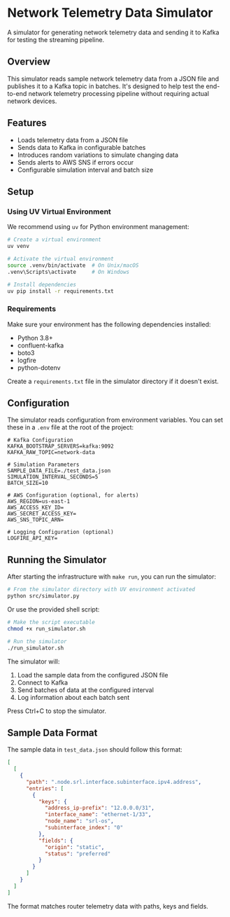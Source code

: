 # Network Telemetry Data Simulator

A simulator for generating network telemetry data and sending it to Kafka for testing the streaming pipeline.

## Overview

This simulator reads sample network telemetry data from a JSON file and publishes it to a Kafka topic in batches. It's designed to help test the end-to-end network telemetry processing pipeline without requiring actual network devices.

## Features

- Loads telemetry data from a JSON file
- Sends data to Kafka in configurable batches
- Introduces random variations to simulate changing data
- Sends alerts to AWS SNS if errors occur
- Configurable simulation interval and batch size

## Setup

### Using UV Virtual Environment

We recommend using `uv` for Python environment management:

```bash
# Create a virtual environment
uv venv

# Activate the virtual environment
source .venv/bin/activate  # On Unix/macOS
.venv\Scripts\activate     # On Windows

# Install dependencies
uv pip install -r requirements.txt
```

### Requirements

Make sure your environment has the following dependencies installed:

- Python 3.8+
- confluent-kafka
- boto3
- logfire
- python-dotenv

Create a `requirements.txt` file in the simulator directory if it doesn't exist.

## Configuration

The simulator reads configuration from environment variables. You can set these in a `.env` file at the root of the project:

```
# Kafka Configuration
KAFKA_BOOTSTRAP_SERVERS=kafka:9092
KAFKA_RAW_TOPIC=network-data

# Simulation Parameters
SAMPLE_DATA_FILE=./test_data.json
SIMULATION_INTERVAL_SECONDS=5
BATCH_SIZE=10

# AWS Configuration (optional, for alerts)
AWS_REGION=us-east-1
AWS_ACCESS_KEY_ID=
AWS_SECRET_ACCESS_KEY=
AWS_SNS_TOPIC_ARN=

# Logging Configuration (optional)
LOGFIRE_API_KEY=
```

## Running the Simulator

After starting the infrastructure with `make run`, you can run the simulator:

```bash
# From the simulator directory with UV environment activated
python src/simulator.py
```

Or use the provided shell script:

```bash
# Make the script executable
chmod +x run_simulator.sh

# Run the simulator
./run_simulator.sh
```

The simulator will:
1. Load the sample data from the configured JSON file
2. Connect to Kafka 
3. Send batches of data at the configured interval
4. Log information about each batch sent

Press Ctrl+C to stop the simulator.

## Sample Data Format

The sample data in `test_data.json` should follow this format:

```json
[
  [
    {
      "path": ".node.srl.interface.subinterface.ipv4.address",
      "entries": [
        {
          "keys": {
            "address_ip-prefix": "12.0.0.0/31",
            "interface_name": "ethernet-1/33",
            "node_name": "srl-os",
            "subinterface_index": "0"
          },
          "fields": {
            "origin": "static",
            "status": "preferred"
          }
        }
      ]
    }
  ]
]
```

The format matches router telemetry data with paths, keys and fields. 